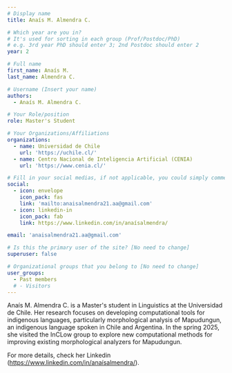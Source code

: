 ```yaml
---
# Display name
title: Anaís M. Almendra C.

# Which year are you in?
# It's used for sorting in each group (Prof/Postdoc/PhD)
# e.g. 3rd year PhD should enter 3; 2nd Postdoc should enter 2
year: 2

# Full name
first_name: Anaís M.
last_name: Almendra C.

# Username (Insert your name)
authors:
  - Anaís M. Almendra C.

# Your Role/position
role: Master's Student

# Your Organizations/Affiliations
organizations:
  - name: Universidad de Chile
    url: 'https://uchile.cl/'
  - name: Centro Nacional de Inteligencia Artificial (CENIA)
    url: 'https://www.cenia.cl/'

# Fill in your social medias, if not applicable, you could simply comment that field
social:
  - icon: envelope
    icon_pack: fas
    link: 'mailto:anaisalmendra21.aa@gmail.com'
  - icon: linkedin-in
    icon_pack: fab
    link: https://www.linkedin.com/in/anaísalmendra/

email: 'anaisalmendra21.aa@gmail.com'

# Is this the primary user of the site? [No need to change]
superuser: false

# Organizational groups that you belong to [No need to change]
user_groups:
  - Past members
  # - Visitors
---
```


Anaís M. Almendra C. is a Master's student in Linguistics at the Universidad de Chile. Her research focuses on developing computational tools for indigenous languages, particularly morphological analysis of Mapudungun, an indigenous language spoken in Chile and Argentina. In the spring 2025, she visited the InCLow group to explore new computational methods for improving existing morphological analyzers for Mapudungun.

For more details, check her Linkedin (https://www.linkedin.com/in/anaísalmendra/).
